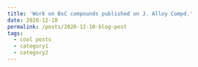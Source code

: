 ```yaml
---
title: 'Work on BxC compounds published on J. Alloy Compd.'
date: 2020-12-10
permalink: /posts/2020-12-10-blog-post
tags:
  - cool posts
  - category1
  - category2
---
```

